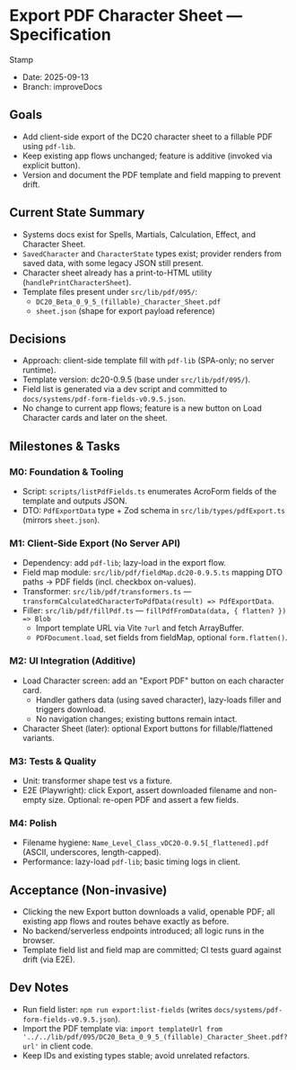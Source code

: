 # Export PDF Character Sheet — Specification

Stamp
- Date: 2025-09-13
- Branch: improveDocs

## Goals
- Add client-side export of the DC20 character sheet to a fillable PDF using `pdf-lib`.
- Keep existing app flows unchanged; feature is additive (invoked via explicit button).
- Version and document the PDF template and field mapping to prevent drift.

## Current State Summary
- Systems docs exist for Spells, Martials, Calculation, Effect, and Character Sheet.
- `SavedCharacter` and `CharacterState` types exist; provider renders from saved data, with some legacy JSON still present.
- Character sheet already has a print-to-HTML utility (`handlePrintCharacterSheet`).
- Template files present under `src/lib/pdf/095/`:
  - `DC20_Beta_0_9_5_(fillable)_Character_Sheet.pdf`
  - `sheet.json` (shape for export payload reference)

## Decisions
- Approach: client-side template fill with `pdf-lib` (SPA-only; no server runtime).
- Template version: dc20-0.9.5 (base under `src/lib/pdf/095/`).
- Field list is generated via a dev script and committed to `docs/systems/pdf-form-fields-v0.9.5.json`.
- No change to current app flows; feature is a new button on Load Character cards and later on the sheet.

## Milestones & Tasks

### M0: Foundation & Tooling
- Script: `scripts/listPdfFields.ts` enumerates AcroForm fields of the template and outputs JSON.
- DTO: `PdfExportData` type + Zod schema in `src/lib/types/pdfExport.ts` (mirrors `sheet.json`).

### M1: Client-Side Export (No Server API)
- Dependency: add `pdf-lib`; lazy-load in the export flow.
- Field map module: `src/lib/pdf/fieldMap.dc20-0.9.5.ts` mapping DTO paths → PDF fields (incl. checkbox on-values).
- Transformer: `src/lib/pdf/transformers.ts` — `transformCalculatedCharacterToPdfData(result) => PdfExportData`.
- Filler: `src/lib/pdf/fillPdf.ts` — `fillPdfFromData(data, { flatten? }) => Blob`
  - Import template URL via Vite `?url` and fetch ArrayBuffer.
  - `PDFDocument.load`, set fields from fieldMap, optional `form.flatten()`.

### M2: UI Integration (Additive)
- Load Character screen: add an "Export PDF" button on each character card.
  - Handler gathers data (using saved character), lazy-loads filler and triggers download.
  - No navigation changes; existing buttons remain intact.
- Character Sheet (later): optional Export buttons for fillable/flattened variants.

### M3: Tests & Quality
- Unit: transformer shape test vs a fixture.
- E2E (Playwright): click Export, assert downloaded filename and non-empty size. Optional: re-open PDF and assert a few fields.

### M4: Polish
- Filename hygiene: `Name_Level_Class_vDC20-0.9.5[_flattened].pdf` (ASCII, underscores, length-capped).
- Performance: lazy-load `pdf-lib`; basic timing logs in client.

## Acceptance (Non-invasive)
- Clicking the new Export button downloads a valid, openable PDF; all existing app flows and routes behave exactly as before.
- No backend/serverless endpoints introduced; all logic runs in the browser.
- Template field list and field map are committed; CI tests guard against drift (via E2E).

## Dev Notes
- Run field lister: `npm run export:list-fields` (writes `docs/systems/pdf-form-fields-v0.9.5.json`).
- Import the PDF template via: `import templateUrl from '../../lib/pdf/095/DC20_Beta_0_9_5_(fillable)_Character_Sheet.pdf?url'` in client code.
- Keep IDs and existing types stable; avoid unrelated refactors.
